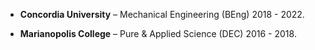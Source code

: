 - <strong>Concordia University</strong> – Mechanical Engineering (BEng) 2018 - 2022.

- <strong>Marianopolis College</strong> – Pure & Applied Science (DEC) 2016 - 2018.

